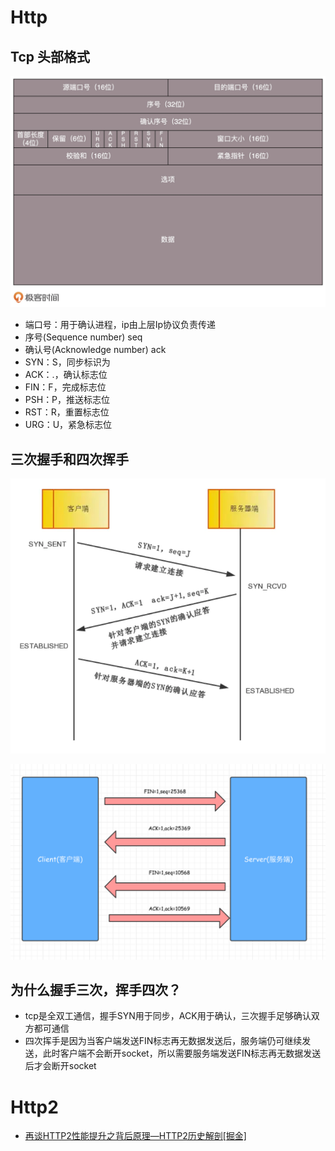 # Http

## Tcp 头部格式

![tcp头部包](./img/tcp包头.jpeg)

- 端口号：用于确认进程，ip由上层Ip协议负责传递
- 序号(Sequence number) seq
- 确认号(Acknowledge number) ack
- SYN：S，同步标识为
- ACK：.，确认标志位
- FIN：F，完成标志位
- PSH：P，推送标志位
- RST：R，重置标志位
- URG：U，紧急标志位

## 三次握手和四次挥手

![三次握手](./img/三次握手.png)

![四次挥手](./img/四次挥手.png)

## 为什么握手三次，挥手四次？

- tcp是全双工通信，握手SYN用于同步，ACK用于确认，三次握手足够确认双方都可通信
- 四次挥手是因为当客户端发送FIN标志再无数据发送后，服务端仍可继续发送，此时客户端不会断开socket，所以需要服务端发送FIN标志再无数据发送后才会断开socket


# Http2
 
- [再谈HTTP2性能提升之背后原理—HTTP2历史解剖[掘金]](https://juejin.cn/post/6844903768484478990)